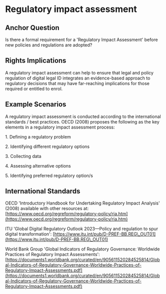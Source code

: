 # Regulatory impact assessment

## Anchor Question

Is there a formal requirement for a 'Regulatory Impact Assessment' before new policies and regulations are adopted?

## Rights Implications

A regulatory impact assessment can help to ensure that legal and policy regulation of digital legal ID integrates an evidence-based approach to regulatory decisions that may have far-reaching implications for those required or entitled to enrol.

## Example Scenarios

A regulatory impact assessment is conducted according to the international standards / best practices. OECD (2008) proposes the following as the key elements in a regulatory impact assessment process:

1\. Defining a regulatory problem

2\. Identifying different regulatory options

3\. Collecting data

4\. Assessing alternative options

5\. Identifying preferred regulatory option/s

## International Standards

OECD 'Introductory Handbook for Undertaking Regulatory Impact Analysis' (2008) available with other resources at: [https://www.oecd.org/regreform/regulatory-policy/ria.htm](https://www.oecd.org/regreform/regulatory-policy/ria.htm)

ITU 'Global Digital Regulatory Outlook 2023—Policy and regulation to spur digital transformation': [https://www.itu.int/pub/D-PREF-BB.REG\_OUT01](https://www.itu.int/pub/D-PREF-BB.REG\_OUT01)

World Bank Group 'Global Indicators of Regulatory Governance: Worldwide Practices of Regulatory Impact Assessments': [https://documents1.worldbank.org/curated/en/905611520284525814/Global-Indicators-of-Regulatory-Governance-Worldwide-Practices-of-Regulatory-Impact-Assessments.pdf](https://documents1.worldbank.org/curated/en/905611520284525814/Global-Indicators-of-Regulatory-Governance-Worldwide-Practices-of-Regulatory-Impact-Assessments.pdf)

